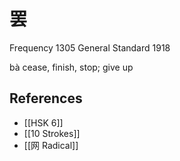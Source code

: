 # 罢
Frequency 1305
General Standard 1918

bà
cease, finish, stop; give up

## References
- [[HSK 6]]
- [[10 Strokes]]
- [[网 Radical]]